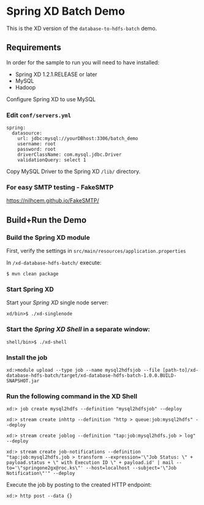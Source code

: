 Spring XD Batch Demo
====================

This is the XD version of the `database-to-hdfs-batch` demo.

## Requirements

In order for the sample to run you will need to have installed:

* Spring XD 1.2.1.RELEASE or later
* MySQL
* Hadoop

Configure Spring XD to use MySQL

### Edit `conf/servers.yml`

```
spring:
  datasource:
    url: jdbc:mysql://yourDBhost:3306/batch_demo
    username: root
    password: root
    driverClassName: com.mysql.jdbc.Driver
    validationQuery: select 1
```

Copy MySQL Driver to the Spring XD `/lib/` directory.

### For easy SMTP testing - FakeSMTP

https://nilhcem.github.io/FakeSMTP/

## Build+Run the Demo

### Build the Spring XD module

First, verify the settings in `src/main/resources/application.properties`

In `/xd-database-hdfs-batch/` execute:

	$ mvn clean package

### Start Spring XD

Start your *Spring XD* single node server:

	xd/bin>$ ./xd-singlenode

### Start the *Spring XD Shell* in a separate window:

	shell/bin>$ ./xd-shell

### Install the job

	xd:>module upload --type job --name mysql2hdfsjob --file [path-to]/xd-database-hdfs-batch/target/xd-database-hdfs-batch-1.0.0.BUILD-SNAPSHOT.jar

### Run the following command in the XD Shell

	xd:> job create mysql2hdfs --definition "mysql2hdfsjob" --deploy

	xd:> stream create inhttp --definition "http > queue:job:mysql2hdfs" --deploy

	xd:> stream create joblog --definition "tap:job:mysql2hdfs.job > log" --deploy

	xd:> stream create job-notifications --definition "tap:job:mysql2hdfs.job > transform --expression='\"Job Status: \" + payload.status + \" with Execution ID \" + payload.id' | mail --to='\"springone2gx@roc.ks\"' --host=localhost --subject='\"Job Notification\"'" --deploy

Execute the job by posting to the created HTTP endpoint:

	xd:> http post --data {}


